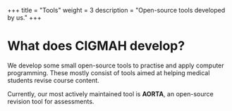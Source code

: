 +++
title = "Tools"
weight = 3
description = "Open-source tools developed by us."
+++

# What does CIGMAH develop?

We develop some small open-source tools to practise and apply computer
programming. These mostly consist of tools aimed at helping medical students
revise course content. 

Currently, our most actively maintained tool is **AORTA**, an open-source revision tool for assessments.
